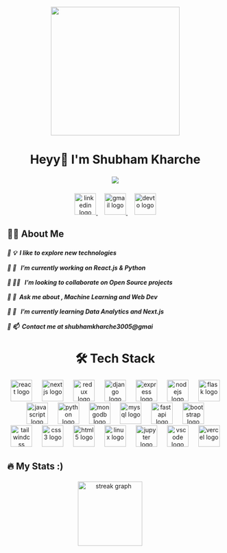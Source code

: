 <br clear="both">

<div align="center">
  <img height="300" src="https://res.cloudinary.com/superfolio/image/upload/v1620689979/68747470733a2f2f692e70696e696d672e636f6d2f6f726967696e616c732f63362f33332f63322f63363333633230656465383266306530636564376435373064626533613166332e676966_yjuh2s.gif"  />
</div>

###

<h1 align="center">Heyy👋 I'm Shubham Kharche</h1>

###

<div align="center">
  <img src="https://visitor-badge.laobi.icu/badge?page_id=OnShubham.OnShubham&"  />
</div>

###

<div align="center">
  <a href="https://www.linkedin.com/in/shubhamkharche/" target="_blank">
    <img src="https://img.shields.io/static/v1?message=LinkedIn&logo=linkedin&label=&color=0077B5&logoColor=white&labelColor=&style=for-the-badge" height="50" alt="linkedin logo"  />
  </a> &nbsp &nbsp
  <a href="shubhamkharche3005@gmail.com" target="_blank">
    <img src="https://img.shields.io/static/v1?message=Gmail&logo=gmail&label=&color=D14836&logoColor=white&labelColor=&style=for-the-badge" height="50" alt="gmail logo"  />
  </a> &nbsp &nbsp
  <a href="https://shubham-kharche.vercel.app/" target="_blank">
    <img src="https://img.shields.io/static/v1?message=portfolio&logo=dev.to&label=&color=603cba&logoColor=white&labelColor=&style=for-the-badge" height="50" alt="devto logo"  />
  </a>
</div>

###

<h2 align="left">👩‍💻  About Me</h2>

###

<h5 align="left">🔸 💡 &nbsp;I like to explore new technologies <br><br>🔸  🔭 &nbsp; I’m currently working on React.js & Python<br><br>🔸  🧑‍💻 &nbsp; I’m looking to collaborate on Open Source projects<br><br> 🔸  💬  &nbsp;Ask me about , Machine Learning and Web Dev<br><br>🔸   🌱 &nbsp I’m currently learning Data Analytics and Next.js<br><br>🔸    📫  &nbsp;Contact me at  shubhamkharche3005@gmai </h5>

###

<h1 align="center">🛠 Tech Stack</h1>

###

<div align="center">
  <img src="https://skillicons.dev/icons?i=react" height="50" alt="react logo"  />
  <img width="15" />
  <img src="https://skillicons.dev/icons?i=nextjs" height="50" alt="nextjs logo"  />
  <img width="15" />
  <img src="https://skillicons.dev/icons?i=redux" height="50" alt="redux logo"  />
  <img width="15" />
  <img src="https://skillicons.dev/icons?i=django" height="50" alt="django logo"  />
  <img width="15" />
  <img src="https://skillicons.dev/icons?i=express" height="50" alt="express logo"  />
  <img width="15" />
  <img src="https://skillicons.dev/icons?i=nodejs" height="50" alt="nodejs logo"  />
  <img width="15" />
  <img src="https://skillicons.dev/icons?i=flask" height="50" alt="flask logo"  />
  <img width="15" />
  <img src="https://skillicons.dev/icons?i=js" height="50" alt="javascript logo"  />
  <img width="15" />
  <img src="https://skillicons.dev/icons?i=py" height="50" alt="python logo"  />
  <img width="15" />
  <img src="https://skillicons.dev/icons?i=mongodb" height="50" alt="mongodb logo"  />
  <img width="15" />
  <img src="https://skillicons.dev/icons?i=mysql" height="50" alt="mysql logo"  />
  <img width="15" />
  <img src="https://skillicons.dev/icons?i=fastapi" height="50" alt="fastapi logo"  />
  <img width="15" />
  <img src="https://cdn.jsdelivr.net/gh/devicons/devicon/icons/bootstrap/bootstrap-original.svg" height="50" alt="bootstrap logo"  />
  <img width="15" />
  <img src="https://skillicons.dev/icons?i=tailwind" height="50" alt="tailwindcss logo"  />
  <img width="15" />
  <img src="https://skillicons.dev/icons?i=css" height="50" alt="css3 logo"  />
  <img width="15" />
  <img src="https://skillicons.dev/icons?i=html" height="50" alt="html5 logo"  />
  <img width="15" />
  <img src="https://skillicons.dev/icons?i=linux" height="50" alt="linux logo"  />
  <img width="15" />
  <img src="https://cdn.jsdelivr.net/gh/devicons/devicon/icons/jupyter/jupyter-original.svg" height="50" alt="jupyter logo"  />
  <img width="15" />
  <img src="https://skillicons.dev/icons?i=vscode" height="50" alt="vscode logo"  />
  <img width="15" />
  <img src="https://skillicons.dev/icons?i=vercel" height="50" alt="vercel logo"  />
</div>

###

<h2 align="left">🔥   My Stats :)</h2>

###

<div align="center">
  <img src="https://streak-stats.demolab.com?user=OnShubham&locale=en&mode=daily&theme=dark&hide_border=false&border_radius=10&order=3" height="150" alt="streak graph"  /> &nbsp &nbsp &nbsp
<!--   <img src="https://github-readme-stats.vercel.app/api/top-langs?username=OnShubham&locale=en&hide_title=false&layout=compact&card_width=320&langs_count=6&theme=merko&hide_border=false&order=2" height="150" alt="languages graph"  /> -->
</div>

###
